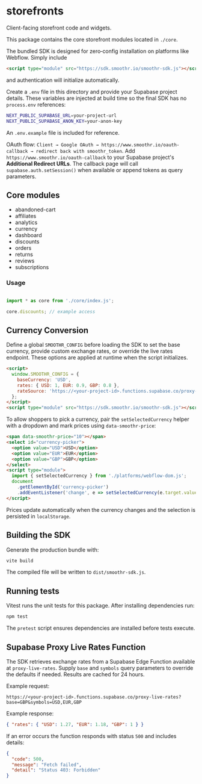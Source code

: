 # storefronts

Client-facing storefront code and widgets.

This package contains the core storefront modules located in `./core`.

The bundled SDK is designed for zero‑config installation on platforms like
Webflow. Simply include

```html
<script type="module" src="https://sdk.smoothr.io/smoothr-sdk.js"></script>
```

and authentication will initialize automatically.

Create a `.env` file in this directory and provide your Supabase project details.
These variables are injected at build time so the final SDK has no
`process.env` references:

```bash
NEXT_PUBLIC_SUPABASE_URL=your-project-url
NEXT_PUBLIC_SUPABASE_ANON_KEY=your-anon-key
```

An `.env.example` file is included for reference.

OAuth flow: `Client → Google OAuth → https://www.smoothr.io/oauth-callback → redirect back with smoothr_token`.
Add `https://www.smoothr.io/oauth-callback` to your Supabase project's **Additional Redirect URLs**.
The callback page will call `supabase.auth.setSession()` when available or append tokens as query parameters.

## Core modules

- abandoned-cart
- affiliates
- analytics
- currency
- dashboard
- discounts
- orders
- returns
- reviews
- subscriptions

### Usage

```javascript

import * as core from './core/index.js';

core.discounts; // example access
```

## Currency Conversion

Define a global `SMOOTHR_CONFIG` before loading the SDK to set the base
currency, provide custom exchange rates, or override the live rates endpoint.
These options are applied at runtime when the script initializes.

```html
<script>
  window.SMOOTHR_CONFIG = {
    baseCurrency: 'USD',
    rates: { USD: 1, EUR: 0.9, GBP: 0.8 },
    rateSource: 'https://<your-project-id>.functions.supabase.co/proxy-live-rates'
  };
</script>
<script type="module" src="https://sdk.smoothr.io/smoothr-sdk.js"></script>
```

To allow shoppers to pick a currency, pair the `setSelectedCurrency` helper with
a dropdown and mark prices using `data-smoothr-price`:

```html
<span data-smoothr-price="10"></span>
<select id="currency-picker">
  <option value="USD">USD</option>
  <option value="EUR">EUR</option>
  <option value="GBP">GBP</option>
</select>
<script type="module">
  import { setSelectedCurrency } from './platforms/webflow-dom.js';
  document
    .getElementById('currency-picker')
    .addEventListener('change', e => setSelectedCurrency(e.target.value));
</script>
```

Prices update automatically when the currency changes and the selection is
persisted in `localStorage`.

## Building the SDK

Generate the production bundle with:

```bash
vite build
```

The compiled file will be written to `dist/smoothr-sdk.js`.

## Running tests

Vitest runs the unit tests for this package. After installing dependencies run:

```bash
npm test
```

The `pretest` script ensures dependencies are installed before tests execute.

## Supabase Proxy Live Rates Function

The SDK retrieves exchange rates from a Supabase Edge Function available at `proxy-live-rates`. Supply `base` and `symbols` query parameters to override the defaults if needed. Results are cached for 24 hours.

Example request:

```
https://<your-project-id>.functions.supabase.co/proxy-live-rates?base=GBP&symbols=USD,EUR,GBP
```

Example response:

```json
{ "rates": { "USD": 1.27, "EUR": 1.18, "GBP": 1 } }
```

If an error occurs the function responds with status `500` and includes details:

```json
{
  "code": 500,
  "message": "Fetch failed",
  "detail": "Status 403: Forbidden"
}
```
